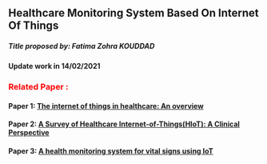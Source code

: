 ## Healthcare Monitoring System  Based On Internet Of Things

##### Title proposed by: Fatima Zohra KOUDDAD

#### Update work in 14/02/2021


<h3 style="color:#ff0000"> Related Paper : </h3>
 
#### Paper 1:  [The internet of things in healthcare: An overview](http://dx.doi.org/10.1016/j.jii.2016.03.004) 
#### Paper 2:  [A Survey of Healthcare Internet-of-Things(HIoT): A Clinical Perspective](https://ieeexplore.ieee.org/abstract/document/8863483) 
#### Paper 3:  [A health monitoring system for vital signs using IoT](https://www.sciencedirect.com/science/article/abs/pii/S2542660518300349)
